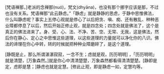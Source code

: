 [梵语禅那，]老派的念禅那(nuó)，梵文(dhyāna)，也没有那个挪字应该是那，不过也没有关系。梵语禅那“此云静虑。”「静虑」就是静静的思虑，于静中思惟佛法，什么叫静虑呢？事实上五停心观就是停心了以后把贪、嗔、痴、还有散乱、种种恶业障都停息了以后，然后开始正修止观，就是四念处；四念处就是佛法了，这个是真正的佛法进来了。身、受、心、法、不净、苦、空、无常、无我，这是佛法，然后你在静心、定心之中思惟这些道理，以这些道理的力量就可以净化你的八识。佛法的谛理在你心中转，转的时候就把种种业障磨碎了，是这个道理。

[静既是止，那么所谓湛湛寂寂，一念不生；虑就是观，历历明明] ，「历历明明」就是清楚，[万象森然。]就是你心中清清楚楚，万象森然都看得清清楚楚。[静即是定，虑即是慧；]静虑也就是定慧。[修此止观，即是静虑一如，定慧均等。
